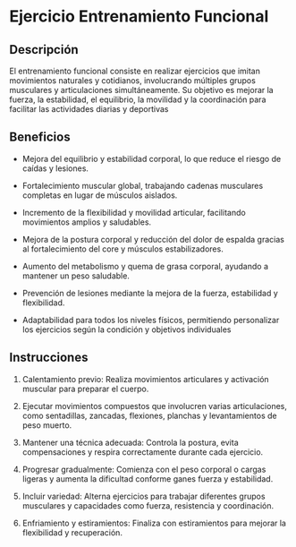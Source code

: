 # Ejercicio Entrenamiento Funcional

## Descripción 
El entrenamiento funcional consiste en realizar ejercicios que imitan movimientos naturales y cotidianos, involucrando múltiples grupos musculares y articulaciones simultáneamente. Su objetivo es mejorar la fuerza, la estabilidad, el equilibrio, la movilidad y la coordinación para facilitar las actividades diarias y deportivas

## Beneficios
* Mejora del equilibrio y estabilidad corporal, lo que reduce el riesgo de caídas y lesiones.

* Fortalecimiento muscular global, trabajando cadenas musculares completas en lugar de músculos aislados.

* Incremento de la flexibilidad y movilidad articular, facilitando movimientos amplios y saludables.

* Mejora de la postura corporal y reducción del dolor de espalda gracias al fortalecimiento del core y músculos estabilizadores.

* Aumento del metabolismo y quema de grasa corporal, ayudando a mantener un peso saludable.

* Prevención de lesiones mediante la mejora de la fuerza, estabilidad y flexibilidad.

* Adaptabilidad para todos los niveles físicos, permitiendo personalizar los ejercicios según la condición y objetivos individuales

## Instrucciones
1. Calentamiento previo: Realiza movimientos articulares y activación muscular para preparar el cuerpo.

2. Ejecutar movimientos compuestos que involucren varias articulaciones, como sentadillas, zancadas, flexiones, planchas y levantamientos de peso muerto.

3. Mantener una técnica adecuada: Controla la postura, evita compensaciones y respira correctamente durante cada ejercicio.

4. Progresar gradualmente: Comienza con el peso corporal o cargas ligeras y aumenta la dificultad conforme ganes fuerza y estabilidad.

5. Incluir variedad: Alterna ejercicios para trabajar diferentes grupos musculares y capacidades como fuerza, resistencia y coordinación.

6. Enfriamiento y estiramientos: Finaliza con estiramientos para mejorar la flexibilidad y recuperación.
